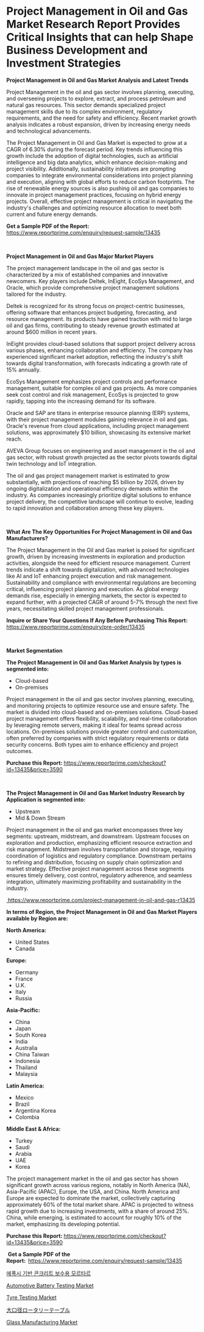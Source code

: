 <p><h1>Project Management in Oil and Gas Market Research Report Provides Critical Insights that can help Shape Business Development and Investment Strategies</h1></p><p><strong>Project Management in Oil and Gas Market Analysis and Latest Trends</strong></p>
<p><p>Project Management in the oil and gas sector involves planning, executing, and overseeing projects to explore, extract, and process petroleum and natural gas resources. This sector demands specialized project management skills due to its complex environment, regulatory requirements, and the need for safety and efficiency. Recent market growth analysis indicates a robust expansion, driven by increasing energy needs and technological advancements. </p><p>The Project Management in Oil and Gas Market is expected to grow at a CAGR of 6.30% during the forecast period. Key trends influencing this growth include the adoption of digital technologies, such as artificial intelligence and big data analytics, which enhance decision-making and project visibility. Additionally, sustainability initiatives are prompting companies to integrate environmental considerations into project planning and execution, aligning with global efforts to reduce carbon footprints. The rise of renewable energy sources is also pushing oil and gas companies to innovate in project management practices, focusing on hybrid energy projects. Overall, effective project management is critical in navigating the industry's challenges and optimizing resource allocation to meet both current and future energy demands.</p></p>
<p><strong>Get a Sample PDF of the Report:&nbsp;</strong> <a href="https://www.reportprime.com/enquiry/request-sample/13435">https://www.reportprime.com/enquiry/request-sample/13435</a></p>
<p>&nbsp;</p>
<p><strong>Project Management in Oil and Gas Major Market Players</strong></p>
<p><p>The project management landscape in the oil and gas sector is characterized by a mix of established companies and innovative newcomers. Key players include Deltek, InEight, EcoSys Management, and Oracle, which provide comprehensive project management solutions tailored for the industry. </p><p>Deltek is recognized for its strong focus on project-centric businesses, offering software that enhances project budgeting, forecasting, and resource management. Its products have gained traction with mid to large oil and gas firms, contributing to steady revenue growth estimated at around $600 million in recent years.</p><p>InEight provides cloud-based solutions that support project delivery across various phases, enhancing collaboration and efficiency. The company has experienced significant market adoption, reflecting the industry's shift towards digital transformation, with forecasts indicating a growth rate of 15% annually.</p><p>EcoSys Management emphasizes project controls and performance management, suitable for complex oil and gas projects. As more companies seek cost control and risk management, EcoSys is projected to grow rapidly, tapping into the increasing demand for its software.</p><p>Oracle and SAP are titans in enterprise resource planning (ERP) systems, with their project management modules gaining relevance in oil and gas. Oracle's revenue from cloud applications, including project management solutions, was approximately $10 billion, showcasing its extensive market reach.</p><p>AVEVA Group focuses on engineering and asset management in the oil and gas sector, with robust growth projected as the sector pivots towards digital twin technology and IoT integration.</p><p>The oil and gas project management market is estimated to grow substantially, with projections of reaching $5 billion by 2026, driven by ongoing digitalization and operational efficiency demands within the industry. As companies increasingly prioritize digital solutions to enhance project delivery, the competitive landscape will continue to evolve, leading to rapid innovation and collaboration among these key players.</p></p>
<p>&nbsp;</p>
<p><strong>What Are The Key Opportunities For Project Management in Oil and Gas Manufacturers?</strong></p>
<p><p>The Project Management in the Oil and Gas market is poised for significant growth, driven by increasing investments in exploration and production activities, alongside the need for efficient resource management. Current trends indicate a shift towards digitalization, with advanced technologies like AI and IoT enhancing project execution and risk management. Sustainability and compliance with environmental regulations are becoming critical, influencing project planning and execution. As global energy demands rise, especially in emerging markets, the sector is expected to expand further, with a projected CAGR of around 5-7% through the next five years, necessitating skilled project management professionals.</p></p>
<p><strong>Inquire or Share Your Questions If Any Before Purchasing This Report:</strong> <a href="https://www.reportprime.com/enquiry/pre-order/13435">https://www.reportprime.com/enquiry/pre-order/13435</a></p>
<p>&nbsp;</p>
<p><strong>Market Segmentation</strong></p>
<p><strong>The Project Management in Oil and Gas Market Analysis by types is segmented into:</strong></p>
<p><ul><li>Cloud-based</li><li>On-premises</li></ul></p>
<p><p>Project management in the oil and gas sector involves planning, executing, and monitoring projects to optimize resource use and ensure safety. The market is divided into cloud-based and on-premises solutions. Cloud-based project management offers flexibility, scalability, and real-time collaboration by leveraging remote servers, making it ideal for teams spread across locations. On-premises solutions provide greater control and customization, often preferred by companies with strict regulatory requirements or data security concerns. Both types aim to enhance efficiency and project outcomes.</p></p>
<p><strong>Purchase this Report:&nbsp;</strong><a href="https://www.reportprime.com/checkout?id=13435&price=3590">https://www.reportprime.com/checkout?id=13435&price=3590</a></p>
<p>&nbsp;</p>
<p><strong>The Project Management in Oil and Gas Market Industry Research by Application is segmented into:</strong></p>
<p><ul><li>Upstream</li><li>Mid & Down Stream</li></ul></p>
<p><p>Project management in the oil and gas market encompasses three key segments: upstream, midstream, and downstream. Upstream focuses on exploration and production, emphasizing efficient resource extraction and risk management. Midstream involves transportation and storage, requiring coordination of logistics and regulatory compliance. Downstream pertains to refining and distribution, focusing on supply chain optimization and market strategy. Effective project management across these segments ensures timely delivery, cost control, regulatory adherence, and seamless integration, ultimately maximizing profitability and sustainability in the industry.</p></p>
<p><a href="https://www.reportprime.com/project-management-in-oil-and-gas-r13435">&nbsp;https://www.reportprime.com/project-management-in-oil-and-gas-r13435</a></p>
<p><strong>In terms of Region, the Project Management in Oil and Gas Market Players available by Region are:</strong></p>
<p>
    <p> <strong> North America: </strong>
        <ul>
            <li>United States</li>
            <li>Canada</li>
        </ul>
        </p> 
    <p> <strong> Europe: </strong>
        <ul>
            <li>Germany</li>
            <li>France</li>
            <li>U.K.</li>
            <li>Italy</li>
            <li>Russia</li>
        </ul>
        </p> 
    <p> <strong> Asia-Pacific: </strong>
        <ul>
            <li>China</li>
            <li>Japan</li>
            <li>South Korea</li>
            <li>India</li>
            <li>Australia</li>
            <li>China Taiwan</li>
            <li>Indonesia</li>
            <li>Thailand</li>
            <li>Malaysia</li>
        </ul>
        </p> 
    <p> <strong> Latin America: </strong>
        <ul>
            <li>Mexico</li>
            <li>Brazil</li>
            <li>Argentina Korea</li>
            <li>Colombia</li>
        </ul>
        </p> 
    <p> <strong> Middle East & Africa: </strong>
        <ul>
            <li>Turkey</li>
            <li>Saudi</li>
            <li>Arabia</li>
            <li>UAE</li>
            <li>Korea</li>
        </ul>
    </p>
    </p>
<p><p>The project management market in the oil and gas sector has shown significant growth across various regions, notably in North America (NA), Asia-Pacific (APAC), Europe, the USA, and China. North America and Europe are expected to dominate the market, collectively capturing approximately 60% of the total market share. APAC is projected to witness rapid growth due to increasing investments, with a share of around 25%. China, while emerging, is estimated to account for roughly 10% of the market, emphasizing its developing potential.</p></p>
<p><strong>Purchase this Report: </strong><a href="https://www.reportprime.com/checkout?id=13435&price=3590">https://www.reportprime.com/checkout?id=13435&price=3590</a></p>
<p>&nbsp;<strong>Get a Sample PDF of the Report:&nbsp;&nbsp;</strong><a href="https://www.reportprime.com/enquiry/request-sample/13435">https://www.reportprime.com/enquiry/request-sample/13435</a></p>
<p><strong></strong></p>
<p><p><a href="https://medium.com/@alex_holland_/epoxy-based-concrete-repair-mortars-market-%EC%9D%98-%EA%B8%80%EB%A1%9C%EB%B2%8C-%EC%8B%9C%EC%9E%A5-%EA%B0%9C%EC%9A%94%EB%8A%94-%EC%A0%84-%EC%84%B8%EA%B3%84-%EB%B0%8F-%EC%A3%BC%EC%9A%94-%EC%8B%9C%EC%9E%A5%EC%9D%98-%EC%82%B0%EC%97%85%EC%97%90-%EC%98%81%ED%96%A5%EC%9D%84-%EB%AF%B8%EC%B9%98%EB%8A%94-%EC%A3%BC%EC%9A%94-%ED%8A%B8%EB%A0%8C%EB%93%9C%EC%97%90-%EB%8C%80%ED%95%9C-%EB%8F%85%ED%8A%B9%ED%95%9C-502780c35082?postPublishedType=initial">에폭시 기반 콘크리트 보수용 모르타르</a></p><p><a href="https://github.com/FahadAhmed223/Market-Research-Report-List-1/blob/main/automotive-battery-testing-market.md">Automotive Battery Testing Market</a></p><p><a href="https://github.com/NargisHussain432/Market-Research-Report-List-1/blob/main/tyre-testing-market.md">Tyre Testing Market</a></p><p><a href="https://williamkable67.medium.com/%E3%83%93%E3%83%83%E3%82%B0%E3%83%9C%E3%82%A2%E3%83%AD%E3%83%BC%E3%82%BF%E3%83%AA%E3%83%BC%E3%83%86%E3%83%BC%E3%83%96%E3%83%AB%E5%B8%82%E5%A0%B4-2024%E5%B9%B4%E3%81%8B%E3%82%892031%E5%B9%B4%E3%81%AE%E3%82%B0%E3%83%AD%E3%83%BC%E3%83%90%E3%83%AB%E3%81%8A%E3%82%88%E3%81%B3%E5%9C%B0%E5%9F%9F%E5%88%86%E6%9E%90-121e43833dff?postPublishedType=initial">大口径ロータリーテーブル</a></p><p><a href="https://www.linkedin.com/pulse/charting-future-comprehensive-analysis-global-glass-manufacturing-pecme?trackingId=%2FcqBJWsaQbutHKNZ%2FARzfg%3D%3D">Glass Manufacturing Market</a></p></p>